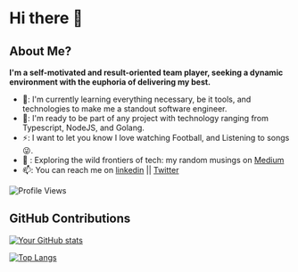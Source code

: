 # Hi there 👋


## About Me?

**I'm a self-motivated and result-oriented team player, seeking a dynamic environment with the euphoria of delivering my best.** 

 - 🌱: I'm currently learning everything necessary, be it tools, and technologies to make me a standout software engineer.  
 - 👯: I'm ready to be part of any project with technology ranging from Typescript, NodeJS, and Golang.
 - ⚡: I want to let you know I love watching Football, and Listening to songs 😜.
 - 💬 : Exploring the wild frontiers of tech: my random musings on [Medium](https://medium.com/@oluwatosinakande)
 - 📫: You can reach me on [linkedin](https://www.linkedin.com/in/oluwatosin-akande1) || [Twitter](https://twitter.com/dkrestdev)
   
 ![Profile Views](https://komarev.com/ghpvc/?username=dkrest1) 

   
## GitHub Contributions

[![Your GitHub stats](https://github-readme-stats.vercel.app/api?username=dkrest1&show_icons=true&theme=radical)](https://github.com/anuraghazra/github-readme-stats)

[![Top Langs](https://github-readme-stats.vercel.app/api/top-langs/?username=dkrest1&&layout=compact&theme=radical)](https://github.com/anuraghazra/github-readme-stats)






<!--
**dkrest1/dkrest1** is a ✨ _special_ ✨ repository because its `README.md` (this file) appears on your GitHub profile.

Here are some ideas to get you started:

- 🔭 I’m currently working on ...
- 🌱 I’m currently learning ...
- 👯 I’m looking to collaborate on ...
- 🤔 I’m looking for help with ...
- 💬 Ask me about ...
- 📫 How to reach me: ...
- 😄 Pronouns: ...
- ⚡ Fun fact: ...
-->
